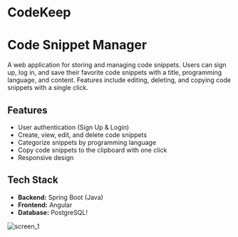 # CodeKeep

# Code Snippet Manager

A web application for storing and managing code snippets. Users can sign up, log in, and save their favorite code snippets with a title, programming language, and content.
Features include editing, deleting, and copying code snippets with a single click.

## Features

- User authentication (Sign Up & Login)
- Create, view, edit, and delete code snippets
- Categorize snippets by programming language
- Copy code snippets to the clipboard with one click
- Responsive design

## Tech Stack

- **Backend:** Spring Boot (Java)
- **Frontend:** Angular
- **Database:** PostgreSQL!

![screen_1](https://github.com/user-attachments/assets/c8af4e39-a0c1-4799-b5be-d3b33447d2a7)
